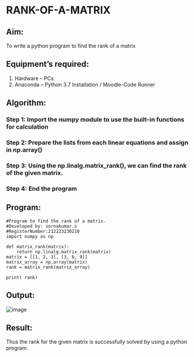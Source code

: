 # RANK-OF-A-MATRIX
## Aim:
To write a python program to find the rank of a matrix
## Equipment’s required:
1. 	Hardware – PCs
2. 	Anaconda – Python 3.7 Installation / Moodle-Code Runner
## Algorithm:
### Step 1:  Import the numpy module to use the built-in functions for calculation
### Step 2:  Prepare the lists from each linear equations and assign in np.array()
### Step 3:  Using the np.linalg.matrix_rank(), we can find the rank of the given matrix.
### Step 4:  End the program
## Program:
~~~
#Program to find the rank of a matrix.
#Developed by: sornakumar.s
#RegisterNumber:212223230210
import numpy as np

def matrix_rank(matrix):
    return np.linalg.matrix_rank(matrix)
matrix = [[1, 2, 3], [3, 6, 9]]
matrix_array = np.array(matrix)
rank = matrix_rank(matrix_array)

print( rank)
~~~
## Output:
![image](https://github.com/Sornakumar16/RANK-OF-A-MATRIX/assets/138849327/23534684-8709-4f75-b37d-1b3e2d69f78e)

## Result:
Thus the rank for the given matrix is successfully solved by  using a python program.

